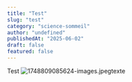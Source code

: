 ```yaml
---
title: "Test"
slug: "test"
category: "science-sommeil"
author: "undefined"
publishedAt: "2025-06-02"
draft: false
featured: false
---
```


Test
![1748809085624-images.jpeg](/images/uploads/1748809085624-images.jpeg "1748809085624-images.jpeg")texte